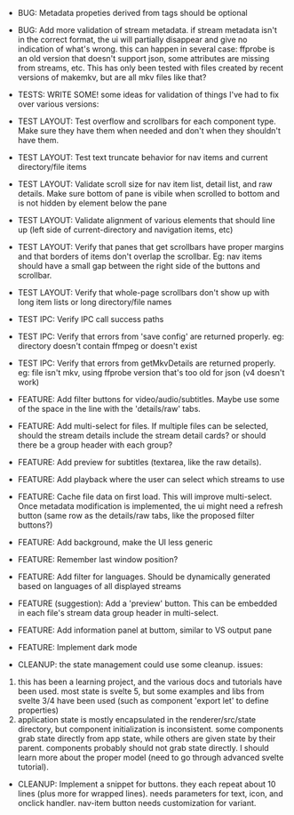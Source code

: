 * BUG: Metadata propeties derived from tags should be optional
* BUG: Add more validation of stream metadata. if stream metadata isn't in the correct format, the ui will partially disappear and give no indication of what's wrong. this can happen in several case: ffprobe is an old version that doesn't support json, some attributes are missing from streams, etc. This has only been tested with files created by recent versions of makemkv, but are all mkv files like that?

* TESTS: WRITE SOME!
some ideas for validation of things I've had to fix over various versions:
* TEST LAYOUT: Test overflow and scrollbars for each component type. Make sure they have them when needed and don't when they shouldn't have them.
* TEST LAYOUT: Test text truncate behavior for nav items and current directory/file items
* TEST LAYOUT: Validate scroll size for nav item list, detail list, and raw details. Make sure bottom of pane is vibile when scrolled to bottom and is not hidden by element below the pane
* TEST LAYOUT: Validate alignment of various elements that should line up (left side of current-directory and navigation items, etc)
* TEST LAYOUT: Verify that panes that get scrollbars have proper margins and that borders of items don't overlap the scrollbar. Eg: nav items should have a small gap between the right side of the buttons and scrollbar.
* TEST LAYOUT: Verify that whole-page scrollbars don't show up with long item lists or long directory/file names
* TEST IPC: Verify IPC call success paths
* TEST IPC: Verify that errors from 'save config' are returned properly. eg: directory doesn't contain ffmpeg or doesn't exist
* TEST IPC: Verify that errors from getMkvDetails are returned properly. eg: file isn't mkv, using ffprobe version that's too old for json (v4 doesn't work)

* FEATURE: Add filter buttons for video/audio/subtitles. Maybe use some of the space in the line with the 'details/raw' tabs.
* FEATURE: Add multi-select for files. If multiple files can be selected, should the stream details include the stream detail cards? or should there be a group header with each group?
* FEATURE: Add preview for subtitles (textarea, like the raw details).
* FEATURE: Add playback where the user can select which streams to use
* FEATURE: Cache file data on first load. This will improve multi-select. Once metadata modification is implemented, the ui might need a refresh button (same row as the details/raw tabs, like the proposed filter buttons?)
* FEATURE: Add background, make the UI less generic
* FEATURE: Remember last window position?
* FEATURE: Add filter for languages. Should be dynamically generated based on languages of all displayed streams
* FEATURE (suggestion): Add a 'preview' button. This can be embedded in each file's stream data group header in multi-select.
* FEATURE: Add information panel at buttom, similar to VS output pane
* FEATURE: Implement dark mode

* CLEANUP: the state management could use some cleanup. issues:
1. this has been a learning project, and the various docs and tutorials have been used. most state is svelte 5, but some examples and libs from svelte 3/4 have been used (such as component 'export let' to define properties)
2. application state is mostly encapsulated in the renderer/src/state directory, but component initialization is inconsistent. some components grab state directly from app state, while others are given state by their parent. components probably should not grab state directly. I should learn more about the proper model (need to go through advanced svelte tutorial).
* CLEANUP: Implement a snippet for buttons. they each repeat about 10 lines (plus more for wrapped lines). needs parameters for text, icon, and onclick handler. nav-item button needs customization for variant.
